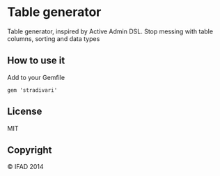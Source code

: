 # Table generator

Table generator, inspired by Active Admin DSL.
Stop messing with table columns, sorting and data types

## How to use it

Add to your Gemfile

    gem 'stradivari'

## License
MIT

## Copyright
&copy; IFAD 2014
